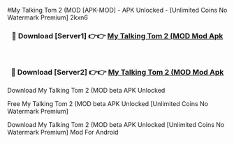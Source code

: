 #My Talking Tom 2 (MOD [APK-MOD] - APK Unlocked - [Unlimited Coins No Watermark Premium] 2kxn6



<div align="center">

<h3>🔴 Download [Server1] 👉👉 <a href="https://momento.my/?title=My_Talking_Tom_2_(MOD">My Talking Tom 2 (MOD Mod Apk</a></h3><br>

<h3>🔴 Download [Server2] 👉👉 <a href="https://momento.my/?title=My_Talking_Tom_2_(MOD">My Talking Tom 2 (MOD Mod Apk</a></h3>
</div>



Download My Talking Tom 2 (MOD beta APK Unlocked

Free My Talking Tom 2 (MOD beta APK Unlocked [Unlimited Coins No Watermark Premium]

Download My Talking Tom 2 (MOD beta APK Unlocked [Unlimited Coins No Watermark Premium] Mod For Android
